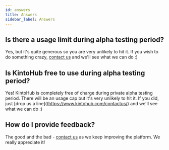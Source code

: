 ```yaml
---
id: answers
title: Answers
sidebar_label: Answers
---
```


## Is there a usage limit during alpha testing period?

Yes, but it's quite generous so you are very unlikely to hit it.
If you wish to do something crazy, [contact us](https://www.kintohub.com/contactus/) and we'll see what we can do :)

## Is KintoHub free to use during alpha testing period?

Yes! KintoHub is completely free of charge during private alpha testing period.
There will be an usage cap but it's very unlikely to hit it.
If you did, just [drop us a line]((https://www.kintohub.com/contactus/) and we'll see what we can do :)

## How do I provide feedback?  

The good and the bad - [contact us](https://www.kintohub.com/contactus/) as we keep improving the platform.
We really appreciate it!

